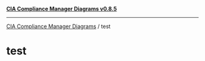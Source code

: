 [**CIA Compliance Manager Diagrams v0.8.5**](../README.md)

***

[CIA Compliance Manager Diagrams](../modules.md) / test

# test
